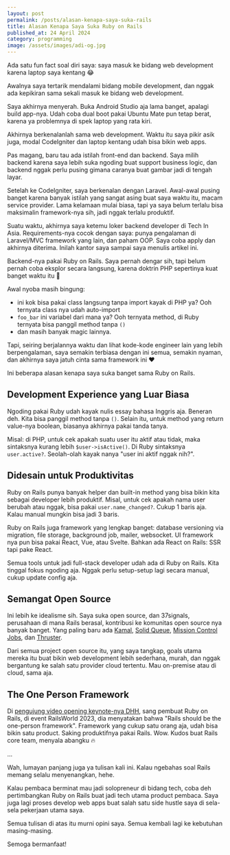 ```yaml
---
layout: post
permalink: /posts/alasan-kenapa-saya-suka-rails
title: Alasan Kenapa Saya Suka Ruby on Rails
published_at: 24 April 2024
category: programming
image: /assets/images/adi-og.jpg
---
```


Ada satu fun fact soal diri saya: saya masuk ke bidang web development karena laptop saya kentang 😂

Awalnya saya tertarik mendalami bidang mobile development, dan nggak ada kepikiran sama sekali masuk ke bidang web development.

Saya akhirnya menyerah. Buka Android Studio aja lama banget, apalagi build app-nya. Udah coba dual boot pakai Ubuntu Mate pun tetap berat, karena ya problemnya di spek laptop yang rata kiri.
<!--more-->
Akhirnya berkenalanlah sama web development. Waktu itu saya pikir asik juga, modal CodeIgniter dan laptop kentang udah bisa bikin web apps.

Pas magang, baru tau ada istilah front-end dan backend. Saya milih backend karena saya lebih suka ngoding buat support business logic, dan backend nggak perlu pusing gimana caranya buat gambar jadi di tengah layar.

Setelah ke CodeIgniter, saya berkenalan dengan Laravel. Awal-awal pusing banget karena banyak istilah yang sangat asing buat saya waktu itu, macam service provider. Lama kelamaan mulai biasa, tapi ya saya belum terlalu bisa maksimalin framework-nya sih, jadi nggak terlalu produktif.

Suatu waktu, akhirnya saya ketemu loker backend developer di Tech In Asia. Requirements-nya cocok dengan saya: punya pengalaman di Laravel/MVC framework yang lain, dan paham OOP. Saya coba apply dan akhirnya diterima. Inilah kantor saya sampai saya menulis artikel ini.

Backend-nya pakai Ruby on Rails. Saya pernah dengar sih, tapi belum pernah coba eksplor secara langsung, karena doktrin PHP sepertinya kuat banget waktu itu 🤣

Awal nyoba masih bingung:
- ini kok bisa pakai class langsung tanpa import kayak di PHP ya? Ooh ternyata class nya udah auto-import
- `foo_bar` ini variabel dari mana ya? Ooh ternyata method, di Ruby ternyata bisa panggil method tanpa `()`
- dan masih banyak magic lainnya.

Tapi, seiring berjalannya waktu dan lihat kode-kode engineer lain yang lebih berpengalaman, saya semakin terbiasa dengan ini semua, semakin nyaman, dan akhirnya saya jatuh cinta sama framework ini ❤️

Ini beberapa alasan kenapa saya suka banget sama Ruby on Rails.

## Development Experience yang Luar Biasa

Ngoding pakai Ruby udah kayak nulis essay bahasa Inggris aja. Beneran deh. Kita bisa panggil method tanpa `()`. Selain itu, untuk method yang return value-nya boolean, biasanya akhirnya pakai tanda tanya.

Misal: di PHP, untuk cek apakah suatu user itu aktif atau tidak, maka sintaksnya kurang lebih `$user->isActive()`. Di Ruby sintaksnya `user.active?`. Seolah-olah kayak nanya "user ini aktif nggak nih?".

## Didesain untuk Produktivitas

Ruby on Rails punya banyak helper dan built-in method yang bisa bikin kita sebagai developer lebih produktif. Misal, untuk cek apakah nama user berubah atau nggak, bisa pakai `user.name_changed?`. Cukup 1 baris aja. Kalau manual mungkin bisa jadi 3 baris.

Ruby on Rails juga framework yang lengkap banget: database versioning via migration, file storage, background job, mailer, websocket. UI framework nya pun bisa pakai React, Vue, atau Svelte. Bahkan ada React on Rails: SSR tapi pake React.

Semua tools untuk jadi full-stack developer udah ada di Ruby on Rails. Kita tinggal fokus ngoding aja. Nggak perlu setup-setup lagi secara manual, cukup update config aja.

## Semangat Open Source

Ini lebih ke idealisme sih. Saya suka open source, dan 37signals, perusahaan di mana Rails berasal, kontribusi ke komunitas open source nya banyak banget. Yang paling baru ada [Kamal](https://github.com/basecamp/kamal), [Solid Queue](https://github.com/rails/solid_queue), [Mission Control Jobs](https://github.com/rails/mission_control-jobs), dan [Thruster](https://github.com/basecamp/thruster).

Dari semua project open source itu, yang saya tangkap, goals utama mereka itu buat bikin web development lebih sederhana, murah, dan nggak bergantung ke salah satu provider cloud tertentu. Mau on-premise atau di cloud, sama aja.

## The One Person Framework

Di [pengujung video opening keynote-nya DHH](https://youtu.be/iqXjGiQ_D-A?t=3686), sang pembuat Ruby on Rails, di event RailsWorld 2023, dia menyatakan bahwa "Rails should be the one-person framework". Framework yang cukup satu orang aja, udah bisa bikin satu product. Saking produktifnya pakai Rails. Wow. Kudos buat Rails core team, menyala abangku 🔥

...

Wah, lumayan panjang juga ya tulisan kali ini. Kalau ngebahas soal Rails memang selalu menyenangkan, hehe.

Kalau pembaca berminat mau jadi solopreneur di bidang tech, coba deh pertimbangkan Ruby on Rails buat jadi tech utama product pembaca. Saya juga lagi proses develop web apps buat salah satu side hustle saya di sela-sela pekerjaan utama saya.

Semua tulisan di atas itu murni opini saya. Semua kembali lagi ke kebutuhan masing-masing.

Semoga bermanfaat!
